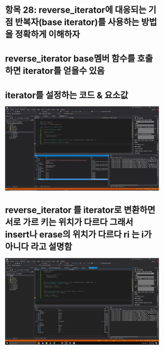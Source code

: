 # 항목 28: reverse_iterator에 대응되는 기점 반복자(base iterator)를 사용하는 방법을 정확하게 이해하자

# reverse_iterator base멤버 함수를 호출 하면 iterator를 얻을수 있음

# iterator를 설정하는 코드 & 요소값
![alt text](https://github.com/ElementalKiss/AAStudy/blob/master/effstl/book/image/item28_img1.jpg "1")

# reverse_iterator 를 iterator로 변환하면 서로 가르 키는 위치가 다르다 그래서 insert나 erase의 위치가 다르다 ri 는 i가 아니다 라고 설명함

![alt text](https://github.com/ElementalKiss/AAStudy/blob/master/effstl/book/image/item28_img2.png "2")